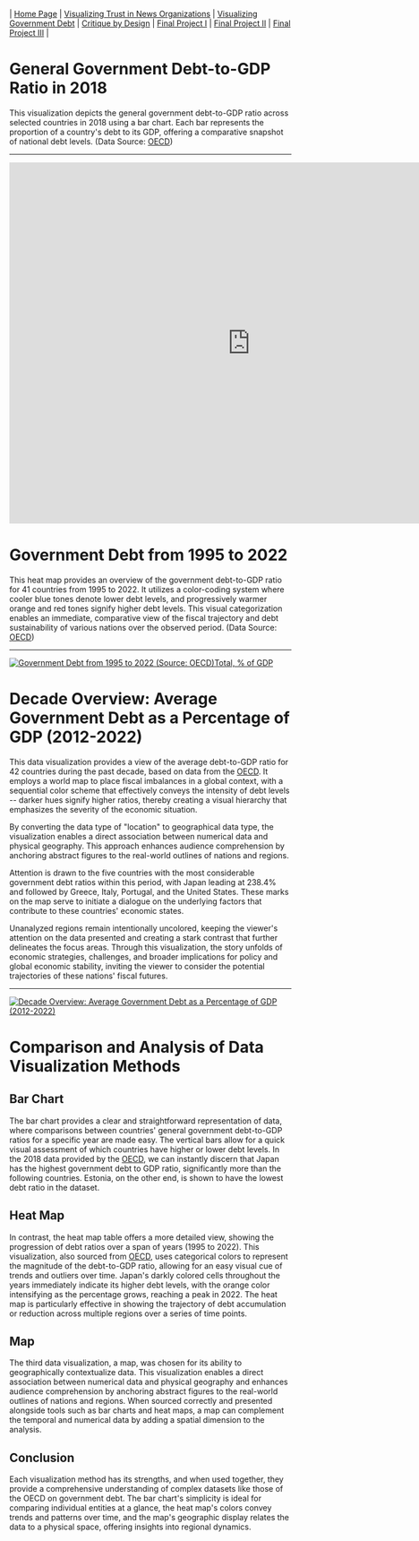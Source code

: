 | [Home Page](https://mingyu404.github.io/TellingStoriesWithData/) | [Visualizing Trust in News Organizations](/trust_news_organization.html) | [Visualizing Government Debt](/visualizing-government-debt.md) | [Critique by Design](critique-by-design) | [Final Project I](final-project-part-one) | [Final Project II](final-project-part-two) | [Final Project III](final-project-part-three) |

# General Government Debt-to-GDP Ratio in 2018

This visualization depicts the general government debt-to-GDP ratio across selected countries in 2018 using a bar chart. Each bar represents the proportion of a country's debt to its GDP, offering a comparative snapshot of national debt levels. (Data Source: [OECD](http://data.oecd.org))

--- 
<iframe src="https://data.oecd.org/chart/7eTy" width="860" height="645" style="border: 0" mozallowfullscreen="true"
    webkitallowfullscreen="true" allowfullscreen="true">
    <a href="https://data.oecd.org/chart/7eTy" target="_blank">
        OECD Chart: General government debt, Total, % of GDP, Annual, 2018
    </a>
</iframe>

# Government Debt from 1995 to 2022

This heat map provides an overview of the government debt-to-GDP ratio for 41 countries from 1995 to 2022. It utilizes a color-coding system where cooler blue tones denote lower debt levels, and progressively warmer orange and red tones signify higher debt levels. This visual categorization enables an immediate, comparative view of the fiscal trajectory and debt sustainability of various nations over the observed period. (Data Source: [OECD](http://data.oecd.org))

---
<div class='tableauPlaceholder' id='viz1699167394136' style='position: relative'><noscript><a href='#'><img
                alt='Government Debt from 1995 to 2022 (Source: OECD)Total, % of GDP '
                src='https:&#47;&#47;public.tableau.com&#47;static&#47;images&#47;go&#47;government_debt&#47;GovernmentDebt1995-20222&#47;1_rss.png'
                style='border: none' /></a></noscript><object class='tableauViz' style='display:none;'>
        <param name='host_url' value='https%3A%2F%2Fpublic.tableau.com%2F' />
        <param name='embed_code_version' value='3' />
        <param name='site_root' value='' />
        <param name='name' value='government_debt&#47;GovernmentDebt1995-20222' />
        <param name='tabs' value='no' />
        <param name='toolbar' value='yes' />
        <param name='static_image'
            value='https:&#47;&#47;public.tableau.com&#47;static&#47;images&#47;go&#47;government_debt&#47;GovernmentDebt1995-20222&#47;1.png' />
        <param name='animate_transition' value='yes' />
        <param name='display_static_image' value='yes' />
        <param name='display_spinner' value='yes' />
        <param name='display_overlay' value='yes' />
        <param name='display_count' value='yes' />
        <param name='language' value='en-US' />
        <param name='filter' value='publish=yes' />
    </object></div>
<script type='text/javascript'>
    var divElement = document.getElementById('viz1699167394136');
    var vizElement = divElement.getElementsByTagName('object')[0];
    vizElement.style.width = '100%';
    vizElement.style.height = (divElement.offsetWidth * 0.75) + 'px';
    var scriptElement = document.createElement('script');
    scriptElement.src = 'https://public.tableau.com/javascripts/api/viz_v1.js';
    vizElement.parentNode.insertBefore(scriptElement, vizElement); 
</script>

# Decade Overview: Average Government Debt as a Percentage of GDP (2012-2022)

This data visualization provides a view of the average debt-to-GDP ratio for 42 countries during the past decade, based on data from the [OECD](http://data.oecd.org). It employs a world map to place fiscal imbalances in a global context, with a sequential color scheme that effectively conveys the intensity of debt levels -- darker hues signify higher ratios, thereby creating a visual hierarchy that emphasizes the severity of the economic situation.

By converting the data type of "location" to geographical data type, the visualization enables a direct association between numerical data and physical geography. This approach enhances audience comprehension by anchoring abstract figures to the real-world outlines of nations and regions.

Attention is drawn to the five countries with the most considerable government debt ratios within this period, with Japan leading at 238.4% and followed by Greece, Italy, Portugal, and the United States. These marks on the map serve to initiate a dialogue on the underlying factors that contribute to these countries' economic states.

Unanalyzed regions remain intentionally uncolored, keeping the viewer's attention on the data presented and creating a stark contrast that further delineates the focus areas. Through this visualization, the story unfolds of economic strategies, challenges, and broader implications for policy and global economic stability, inviting the viewer to consider the potential trajectories of these nations' fiscal futures.

---
<div class='tableauPlaceholder' id='viz1699307884451' style='position: relative'><noscript><a href='#'><img
                alt='Decade Overview: Average Government Debt as a Percentage of GDP (2012-2022) '
                src='https:&#47;&#47;public.tableau.com&#47;static&#47;images&#47;TT&#47;TTQP4TWPW&#47;1_rss.png'
                style='border: none' /></a></noscript><object class='tableauViz' style='display:none;'>
        <param name='host_url' value='https%3A%2F%2Fpublic.tableau.com%2F' />
        <param name='embed_code_version' value='3' />
        <param name='path' value='shared&#47;TTQP4TWPW' />
        <param name='toolbar' value='yes' />
        <param name='static_image'
            value='https:&#47;&#47;public.tableau.com&#47;static&#47;images&#47;TT&#47;TTQP4TWPW&#47;1.png' />
        <param name='animate_transition' value='yes' />
        <param name='display_static_image' value='yes' />
        <param name='display_spinner' value='yes' />
        <param name='display_overlay' value='yes' />
        <param name='display_count' value='yes' />
        <param name='language' value='en-US' />
        <param name='filter' value='publish=yes' />
    </object></div>
<script type='text/javascript'>                    
    var divElement = document.getElementById('viz1699307884451'); 
    var vizElement = divElement.getElementsByTagName('object')[0]; 
    vizElement.style.width = '100%'; 
    vizElement.style.height = (divElement.offsetWidth * 0.75) + 'px'; 
    var scriptElement = document.createElement('script'); 
    scriptElement.src = 'https://public.tableau.com/javascripts/api/viz_v1.js'; 
    vizElement.parentNode.insertBefore(scriptElement, vizElement);                
</script>

# Comparison and Analysis of Data Visualization Methods

## Bar Chart
The bar chart provides a clear and straightforward representation of data, where comparisons between countries' general government debt-to-GDP ratios for a specific year are made easy. The vertical bars allow for a quick visual assessment of which countries have higher or lower debt levels. In the 2018 data provided by the [OECD](http://data.oecd.org), we can instantly discern that Japan has the highest government debt to GDP ratio, significantly more than the following countries. Estonia, on the other end, is shown to have the lowest debt ratio in the dataset.

## Heat Map
In contrast, the heat map table offers a more detailed view, showing the progression of debt ratios over a span of years (1995 to 2022). This visualization, also sourced from [OECD](http://data.oecd.org), uses categorical colors to represent the magnitude of the debt-to-GDP ratio, allowing for an easy visual cue of trends and outliers over time. Japan's darkly colored cells throughout the years immediately indicate its higher debt levels, with the orange color intensifying as the percentage grows, reaching a peak in 2022. The heat map is particularly effective in showing the trajectory of debt accumulation or reduction across multiple regions over a series of time points.

## Map
The third data visualization, a map, was chosen for its ability to geographically contextualize data. This visualization enables a direct association between numerical data and physical geography and enhances audience comprehension by anchoring abstract figures to the real-world outlines of nations and regions. When sourced correctly and presented alongside tools such as bar charts and heat maps, a map can complement the temporal and numerical data by adding a spatial dimension to the analysis.

## Conclusion
Each visualization method has its strengths, and when used together, they provide a comprehensive understanding of complex datasets like those of the OECD on government debt. The bar chart's simplicity is ideal for comparing individual entities at a glance, the heat map's colors convey trends and patterns over time, and the map's geographic display relates the data to a physical space, offering insights into regional dynamics.


